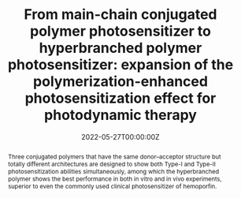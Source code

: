 ---
title: 'From main-chain conjugated polymer photosensitizer to hyperbranched polymer photosensitizer: expansion of the polymerization-enhanced photosensitization effect for photodynamic therapy'

# Authors
# If you created a profile for a user (e.g. the default `admin` user), write the username (folder name) here
# and it will be replaced with their full name and linked to their profile.
authors:
  - Jingxi Cheng#
  - Yuping Zhou#
  - Shidang Xu
  - Yujun Xie
  - Duo Mao*
  - Wenbo Wu*
  - Zhen Li*

# # Author notes (optional)
# author_notes:
#   - 'Equal contribution'
#   - 'Equal contribution'
#   - ''
#   - ''
#   - 'Corresponding author'
#   - 'Corresponding author'
#   - 'Corresponding author'

date: '2022-05-27T00:00:00Z'
doi: '10.1039/d2tb00679k'

# Schedule page publish date (NOT publication's date).
publishDate: '2022-05-31T00:00:00Z'

# Publication type.
# Accepts a single type but formatted as a YAML list (for Hugo requirements).
# Enter a publication type from the CSL standard.
publication_types: ['article-journal']

# Publication name and optional abbreviated publication name.
publication: In *Journal of Materials Chemistry B*
publication_short: In *J. Mater. Chem. B*

abstract: Three conjugated polymers that have the same donor–acceptor structure but totally different architectures are designed to show both Type-I and Type-II photosensitization abilities simultaneously, among which the hyperbranched polymer shows the best performance in both in vitro and in vivo experiments, superior to even the commonly used clinical photosensitizer of hemoporfin.

# Summary. An optional shortened abstract.
summary: Three conjugated polymers that have the same donor–acceptor structure but totally different architectures are designed to show both Type-I and Type-II photosensitization abilities simultaneously, among which the hyperbranched polymer shows the best performance in both in vitro and in vivo experiments, superior to even the commonly used clinical photosensitizer of hemoporfin.
tags: []

# Display this page in the Featured widget?
featured: true

# Custom links (uncomment lines below)
# links:
# - name: Custom Link
#   url: http://example.org

url_pdf: 'https://pubs.rsc.org/en/content/articlepdf/2022/tb/d2tb00679k'
url_code: ''
url_dataset: ''
url_poster: ''
url_project: ''
url_slides: ''
url_source: ''
url_video: ''

# Featured image
# To use, add an image named `featured.jpg/png` to your page's folder.
# image:
#   caption: 'Image credit: [**Unsplash**](https://unsplash.com/photos/pLCdAaMFLTE)'
#   focal_point: ''
#   preview_only: false
---